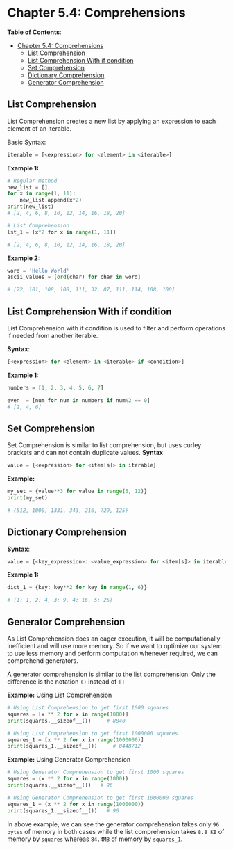 # Chapter 5.4: Comprehensions

**Table of Contents**:

- [Chapter 5.4: Comprehensions](#chapter-54-comprehensions)
  - [List Comprehension](#list-comprehension)
  - [List Comprehension With if condition](#list-comprehension-with-if-condition)
  - [Set Comprehension](#set-comprehension)
  - [Dictionary Comprehension](#dictionary-comprehension)
  - [Generator Comprehension](#generator-comprehension)

## List Comprehension

List Comprehension creates a new list by applying an expression to each element
of an iterable.

Basic Syntax:

```python
iterable = [<expression> for <element> in <iterable>]
```

**Example 1:**

```python
# Regular method
new_list = []
for x in range(1, 11):
    new_list.append(x*2)
print(new_list)
# [2, 4, 6, 8, 10, 12, 14, 16, 18, 20]

# List Comprehension
lst_1 = [x*2 for x in range(1, 11)]

# [2, 4, 6, 8, 10, 12, 14, 16, 18, 20]
```

**Example 2:**

```python
word = 'Hello World'
ascii_values = [ord(char) for char in word]

# [72, 101, 108, 108, 111, 32, 87, 111, 114, 108, 100]
```

## List Comprehension With if condition

List Comprehension with if condition is used to filter and perform operations
if needed from another iterable.

**Syntax**:

```python
[<expression> for <element> in <iterable> if <condition>]
```

**Example 1:**

```python
numbers = [1, 2, 3, 4, 5, 6, 7]

even  = [num for num in numbers if num%2 == 0]
# [2, 4, 6]
```

## Set Comprehension

Set Comprehension is similar to list comprehension, but uses curley brackets
and can not contain duplicate values.
**Syntax**

```python
value = {<expression> for <item[s]> in iterable}
```

**Example:**

```python
my_set = {value**3 for value in range(5, 12)}
print(my_set)

# {512, 1000, 1331, 343, 216, 729, 125}
```

## Dictionary Comprehension

**Syntax**:

```python
value = {<key_expression>: <value_expression> for <item[s]> in iterable}
```

**Example 1:**

```python
dict_1 = {key: key**2 for key in range(1, 6)}

# {1: 1, 2: 4, 3: 9, 4: 16, 5: 25}
```

## Generator Comprehension

As List Comprehension does an eager execution, it will be computationally
inefficient and will use more memory. So if we want to optimize our system to
use less memory and perform computation whenever required, we can comprehend
generators.

A generator comprehension is similar to the list comprehension. Only the
difference is the notation `()` instead of `[]`

**Example:** Using List Comprehension

```python
# Using List Comprehension to get first 1000 squares
squares = [x ** 2 for x in range(1000)]
print(squares.__sizeof__())     # 8840

# Using List Comprehension to get first 1000000 squares
squares_1 = [x ** 2 for x in range(1000000)]
print(squares_1.__sizeof__())     # 8448712
```

**Example:** Using Generator Comprehension

```python
# Using Generator Comprehension to get first 1000 squares
squares = (x ** 2 for x in range(1000))
print(squares.__sizeof__())   # 96

# Using Generator Comprehension to get first 1000000 squares
squares_1 = (x ** 2 for x in range(1000000))
print(squares_1.__sizeof__())   # 96
```

In above example, we can see the generator comprehension takes only `96 bytes`
of memory in both cases while the list comprehension takes `8.8 KB` of memory
by `squares` whereas `84.4MB` of memory by `squares_1`.
